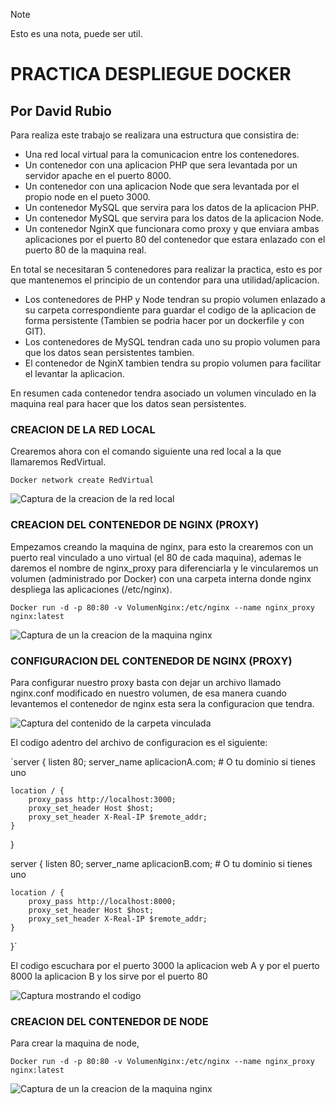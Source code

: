 > [!NOTE]  
> Esto es una nota, puede ser util.

# PRACTICA DESPLIEGUE DOCKER
## Por David Rubio 

Para realiza este trabajo se realizara una estructura que consistira de:

* Una red local virtual para la comunicacion entre los contenedores.
* Un contenedor con una aplicacion PHP que sera levantada por un servidor apache en el puerto 8000.
* Un contenedor con una aplicacion Node que sera levantada por el propio node en el pueto 3000.
* Un contenedor MySQL que servira para los datos de la aplicacion PHP.
* Un contenedor MySQL que servira para los datos de la aplicacion Node.
* Un contenedor NginX que funcionara como proxy y que enviara ambas aplicaciones por el puerto 80 del contenedor que estara enlazado con el puerto 80 de la maquina real.

En total se necesitaran 5 contenedores para realizar la practica, esto es por que mantenemos el principio de un contendor para una utilidad/aplicacion.

* Los contenedores de PHP y Node tendran su propio volumen enlazado a su carpeta correspondiente para guardar el codigo de la aplicacion de forma persistente (Tambien se podria hacer por un dockerfile y con GIT).
* Los contenedores de MySQL tendran cada uno su propio volumen para que los datos sean persistentes tambien.
* El contenedor de NginX tambien tendra su propio volumen para facilitar el levantar la aplicacion.

En resumen cada contenedor tendra asociado un volumen vinculado en la maquina real para hacer que los datos sean persistentes.

### CREACION DE LA RED LOCAL

Crearemos ahora con el comando siguiente una red local a la que llamaremos RedVirtual.

`Docker network create RedVirtual`

![Captura de la creacion de la red local](assets/Captura_RedLocal.png)

### CREACION DEL CONTENEDOR DE NGINX (PROXY)

Empezamos creando la maquina de nginx, para esto la crearemos con un puerto real vinculado a uno virtual (el 80 de cada maquina), ademas le daremos el nombre de nginx_proxy para diferenciarla y le vincularemos un volumen (administrado por Docker) con una carpeta interna donde nginx despliega las aplicaciones (/etc/nginx).

`Docker run -d -p 80:80 -v VolumenNginx:/etc/nginx --name nginx_proxy nginx:latest`

![Captura de un la creacion de la maquina nginx](assets/Captura_CreacionNginX.png)

### CONFIGURACION DEL CONTENEDOR DE NGINX (PROXY)

Para configurar nuestro proxy basta con dejar un archivo llamado nginx.conf modificado en nuestro volumen, de esa manera cuando levantemos el contenedor de nginx esta sera la configuracion que tendra.

![Captura del contenido de la carpeta vinculada](assets/Captura_ConfiguracionNginX_01.png)

El codigo adentro del archivo de configuracion es el siguiente:

`server {
    listen 80;
    server_name aplicacionA.com; # O tu dominio si tienes uno

    location / {
        proxy_pass http://localhost:3000;
        proxy_set_header Host $host;
        proxy_set_header X-Real-IP $remote_addr;
    }
}

server {
    listen 80;
    server_name aplicacionB.com; # O tu dominio si tienes uno

    location / {
        proxy_pass http://localhost:8000;
        proxy_set_header Host $host;
        proxy_set_header X-Real-IP $remote_addr;
    }
}`

El codigo escuchara por el puerto 3000 la aplicacion web A y por el puerto 8000 la aplicacion B y los sirve por el puerto 80

![Captura mostrando el codigo](assets/Captura_ConfiguracionNginX_02.png)

### CREACION DEL CONTENEDOR DE NODE

Para crear la maquina de node, 

`Docker run -d -p 80:80 -v VolumenNginx:/etc/nginx --name nginx_proxy nginx:latest`

![Captura de un la creacion de la maquina nginx](assets/Captura_CreacionNginX.png)




